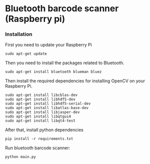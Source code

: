 # Bluetooth barcode scanner (Raspberry pi)


### Installation

First you need to update your Raspberry Pi
```
sudo apt-get update
```

Then you need to install the packages related to Bluetooth. 
```
sudo apt-get install bluetooth blueman bluez
```

Then install the required dependencies for installing OpenCV on your Raspberry Pi.

```
sudo apt-get install libcblas-dev
sudo apt-get install libhdf5-dev
sudo apt-get install libhdf5-serial-dev
sudo apt-get install libatlas-base-dev
sudo apt-get install libjasper-dev 
sudo apt-get install libqtgui4 
sudo apt-get install libqt4-test
```

After that, install python dependencies
```
pip install -r requirements.txt
```

Run bluetooth barcode scanner:
```
python main.py
```
